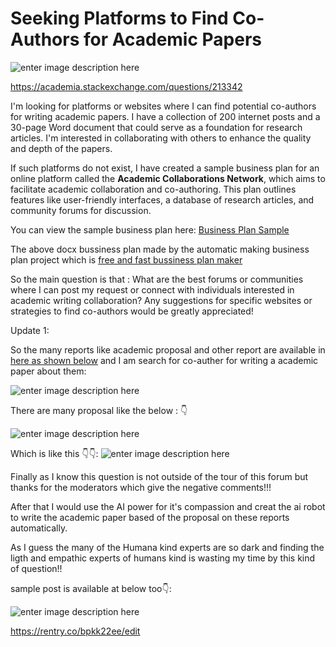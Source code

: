 # Seeking Platforms to Find Co-Authors for Academic Papers

![enter image description here](https://i.sstatic.net/z1WpDPA5.jpg)

https://academia.stackexchange.com/questions/213342

I'm looking for platforms or websites where I can find potential co-authors for writing academic papers. I have a collection of 200 internet posts and a 30-page Word document that could serve as a foundation for research articles. I'm interested in collaborating with others to enhance the quality and depth of the papers.

If such platforms do not exist, I have created a sample business plan for an online platform called the **Academic Collaborations Network**, which aims to facilitate academic collaboration and co-authoring. This plan outlines features like user-friendly interfaces, a database of research articles, and community forums for discussion.

You can view the sample business plan here: [Business Plan Sample](https://1drv.ms/w/s!Au0yiAtjNUdzlnQBJqhB_cr5lUXk?e=Ql2fgp)

The above docx bussiness plan made by the automatic making business plan project which is [free and fast bussiness plan maker](https://huggingface.co/spaces/sosa123454321/Bussiness-plan-maker-2)

So the main question is that : What are the best forums or communities where I can post my request or connect with individuals interested in academic writing collaboration? Any suggestions for specific websites or strategies to find co-authors would be greatly appreciated!

Update 1:

So the many reports like academic proposal and other report are available in [here as shown below](https://share.multcloud.link/share/601679bd-d428-42c7-8a31-6d6c875eced6) and I am search for co-auther for writing a academic paper about them:

![enter image description here](https://i.sstatic.net/lHIot29F.jpg)

There are many proposal like the below : 👇

 ![enter image description here](https://i.sstatic.net/6Iu0yKBM.jpg)


Which is like this 👇👇:
![enter image description here](https://i.sstatic.net/bZDaulqU.jpg)

Finally as I know this question is not outside of the tour of this forum but thanks for the moderators which give the negative comments!!!

After that I would use the AI power for it's compassion and creat the ai robot to write the academic paper based of the proposal on these reports automatically.

As I guess the many of the Humana kind experts are so dark and finding the ligth and empathic experts of humans kind is wasting my time by this kind of question!!

sample post is available at below too👇:

![enter image description here](https://i.sstatic.net/jwQcMVFd.jpg)

https://rentry.co/bpkk22ee/edit


 
